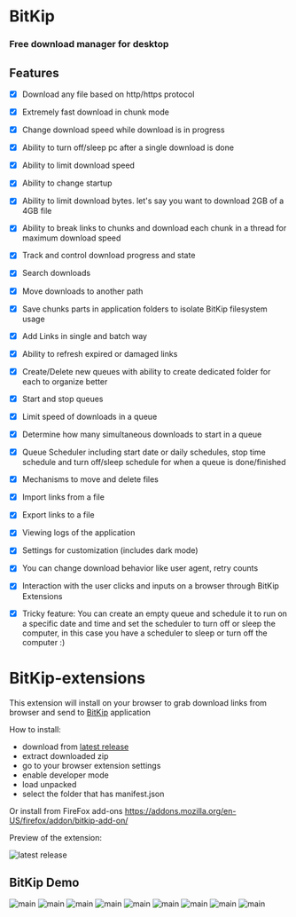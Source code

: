 # BitKip
### Free download manager for desktop 

## Features

- [x] Download any file based on http/https protocol
- [x] Extremely fast download in chunk mode
- [x] Change download speed while download is in progress
- [x] Ability to turn off/sleep pc after a single download is done
- [x] Ability to limit download speed
- [x] Ability to change startup
- [x] Ability to limit download bytes. let's say you want to download 2GB of a 4GB file
- [x] Ability to break links to chunks and download each chunk in a thread for maximum download speed
- [x] Track and control download progress and state
- [x] Search downloads
- [x] Move downloads to another path 
- [x] Save chunks parts in application folders to isolate BitKip filesystem usage
- [x] Add Links in single and batch way
- [x] Ability to refresh expired or damaged links
- [x] Create/Delete new queues with ability to create dedicated folder for each to organize better
- [x] Start and stop queues
- [x] Limit speed of downloads in a queue
- [x] Determine how many simultaneous downloads to start in a queue
- [x] Queue Scheduler including start date or daily schedules, stop time schedule and turn off/sleep schedule for when a queue is done/finished
- [x] Mechanisms to move and delete files 
- [x] Import links from a file
- [x] Export links to a file
- [x] Viewing logs of the application
- [x] Settings for customization (includes dark mode)
- [x] You can change download behavior like user agent, retry counts
- [x] Interaction with the user clicks and inputs on a browser through BitKip Extensions
- [x] Tricky feature: You can create an empty queue and schedule it to run on a specific date and time and set the scheduler to turn off or sleep the computer, in this case you have a scheduler to sleep or turn off the computer :)


# BitKip-extensions

This extension will install on your browser to grab download links from browser and send to [BitKip](https://github.com/BeanVortex/BitKip) application

How to install:
- download from [latest release](https://github.com/BeanVortex/BitKip/releases/latest)
- extract downloaded zip
- go to your browser extension settings
- enable developer mode
- load unpacked
- select the folder that has manifest.json

Or install from FireFox add-ons
https://addons.mozilla.org/en-US/firefox/addon/bitkip-add-on/

Preview of the extension:

![latest release](https://github.com/BeanVortex/BitKip-extensions/blob/main/src/resources/images/popup.png)


## BitKip Demo

![main](https://github.com/BeanVortex/BitKip/blob/main/readme-img/main.png)
![main](https://github.com/BeanVortex/BitKip/blob/main/readme-img/single.png)
![main](https://github.com/BeanVortex/BitKip/blob/main/readme-img/batch.png)
![main](https://github.com/BeanVortex/BitKip/blob/main/readme-img/batch-list.png)
![main](https://github.com/BeanVortex/BitKip/blob/main/readme-img/queue-settings.png)
![main](https://github.com/BeanVortex/BitKip/blob/main/readme-img/queue-scheduler.png)
![main](https://github.com/BeanVortex/BitKip/blob/main/readme-img/settings-1.png)
![main](https://github.com/BeanVortex/BitKip/blob/main/readme-img/settings-2.png)
![main](https://github.com/BeanVortex/BitKip/blob/main/readme-img/logs.png)



